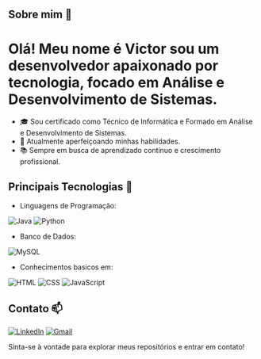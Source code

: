 ## Sobre mim 👋
# Olá! Meu nome é Victor sou um desenvolvedor apaixonado por tecnologia, focado em Análise e Desenvolvimento de Sistemas. 

- 🎓 Sou certificado como Técnico de Informática e Formado em Análise e Desenvolvimento de Sistemas.
- 🌱 Atualmente aperfeiçoando minhas habilidades.
- 📚 Sempre em busca de aprendizado contínuo e crescimento profissional.


## Principais Tecnologias 🔧

- Linguagens de Programação:

![Java](https://img.shields.io/badge/Java-ED8B00?style=for-the-badge&logo=openjdk&logoColor=white)
![Python](https://img.shields.io/badge/Python-14354C?style=for-the-badge&logo=python&logoColor=white)


- Banco de Dados:
  
![MySQL](https://img.shields.io/badge/MySQL-005C84?style=for-the-badge&logo=mysql&logoColor=white)


- Conhecimentos basicos em:
  
![HTML](https://img.shields.io/badge/HTML5-E34F26?style=for-the-badge&logo=html5&logoColor=white)
![CSS](https://img.shields.io/badge/CSS3-1572B6?style=for-the-badge&logo=css3&logoColor=white)
![JavaScript](https://img.shields.io/badge/JavaScript-323330?style=for-the-badge&logo=javascript&logoColor=F7DF1E)


## Contato 📫

[![LinkedIn](https://img.shields.io/badge/LinkedIn-0077B5?style=for-the-badge&logo=linkedin&logoColor=white)](www.linkedin.com/in/victor-hamelin-ab9359237)
[![Gmail](https://img.shields.io/badge/Gmail-D14836?style=for-the-badge&logo=gmail&logoColor=white)](Victordasilvahb@gmail.com)

Sinta-se à vontade para explorar meus repositórios e entrar em contato!

